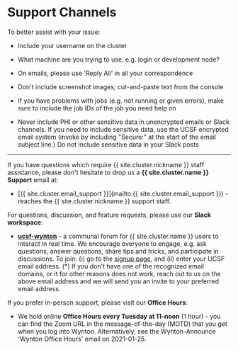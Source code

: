 # Support Channels

To better assist with your issue:

  * Include your username on the cluster
  
  * What machine are you trying to use, e.g. login or development node?
  
  * On emails, please use 'Reply All' in all your correspondence
  
  * Don't include screenshot images; cut-and-paste text from the console
  
  * If you have problems with jobs (e.g. not running or given errors), make sure to include the job IDs of the job you need help on
  
  * Never include PHI or other sensitive data in unencrypted emails or Slack channels. If you need to include sensitive data, use the UCSF encrypted email system (invoke by including "Secure:" at the start of the email subject line.) Do not include sensitive data in your Slack posts
  
---

If you have questions which require {{ site.cluster.nickname }} staff assistance, please don't hesitate to drop us a **{{ site.cluster.name }} Support** email at:

   * [{{ site.cluster.email_support }}](mailto:{{ site.cluster.email_support }}) - reaches the {{ site.cluster.nickname }} support staff.

For questions, discussion, and feature requests, please use our **Slack workspace**:

   * **[ucsf-wynton](https://ucsf-wynton.slack.com/)** - a communal forum for {{ site.cluster.name }} users to interact in real time.  We encourage everyone to engage, e.g. ask questions, answer questions, share tips and tricks, and participate in discussions.  To join: (i) go to the [signup page](https://join.slack.com/t/ucsf-wynton/signup), and (ii) enter your UCSF email address. (\*) If you don't have one of the recognized email domains, or it for other reasons does not work, reach out to us on the above email address and we will send you an invite to your preferred email address.

If you prefer in-person support, please visit our **Office Hours**:

   * We hold online **Office Hours every Tuesday at 11-noon** (1 hour) - you can find the Zoom URL in the message-of-the-day (MOTD) that you get when you log into Wynton.  Alternatively, see the Wynton-Announce 'Wynton Office Hours' email on 2021-01-25.

<!-- 
(Mailing list deprecated, will be deleted soon due to lack of use.)
3. **Mailing list [wynton-help@listsrv.ucsf.edu](https://listsrv.ucsf.edu/cgi-bin/wa?A0=wynton-help)** - A communal forum where you can ask for help and discuss problems and solutions (you need to subscribe before you can post messages)
  - Subscribe / unsubscribe: (a) go to [list homepage](https://listsrv.ucsf.edu/cgi-bin/wa?A0=wynton-help), (b) click 'Subscribe or Unsubscribe', (c) enter your full name and preferred email address, and (d) click link in confirmation email that arrives within minutes.
  - Web archives: N/A [list homepage](https://listsrv.ucsf.edu/cgi-bin/wa?A0=wynton-help) (only visible to subscribed list members).
-->


<!--
4. the [{{ site.cluster.name }} issue tracker]
-->


[{{ site.cluster.name }} issue tracker]: https://github.com/UCSF-HPC/wynton/wiki/Todo
